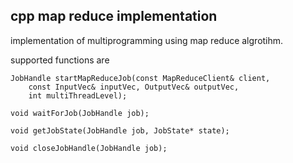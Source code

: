 ## cpp map reduce implementation

implementation of multiprogramming using map reduce algrotihm.

supported functions are


```
JobHandle startMapReduceJob(const MapReduceClient& client,
	const InputVec& inputVec, OutputVec& outputVec,
	int multiThreadLevel);
```

```
void waitForJob(JobHandle job);
```

```
void getJobState(JobHandle job, JobState* state);
```

```
void closeJobHandle(JobHandle job);
```
